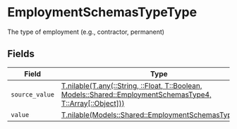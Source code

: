 # EmploymentSchemasTypeType

The type of employment (e.g., contractor, permanent)


## Fields

| Field                                                                                                                                                                  | Type                                                                                                                                                                   | Required                                                                                                                                                               | Description                                                                                                                                                            |
| ---------------------------------------------------------------------------------------------------------------------------------------------------------------------- | ---------------------------------------------------------------------------------------------------------------------------------------------------------------------- | ---------------------------------------------------------------------------------------------------------------------------------------------------------------------- | ---------------------------------------------------------------------------------------------------------------------------------------------------------------------- |
| `source_value`                                                                                                                                                         | [T.nilable(T.any(::String, ::Float, T::Boolean, Models::Shared::EmploymentSchemasType4, T::Array[::Object]))](../../models/shared/employmentschemastypesourcevalue.md) | :heavy_minus_sign:                                                                                                                                                     | N/A                                                                                                                                                                    |
| `value`                                                                                                                                                                | [T.nilable(Models::Shared::EmploymentSchemasTypeValue)](../../models/shared/employmentschemastypevalue.md)                                                             | :heavy_minus_sign:                                                                                                                                                     | N/A                                                                                                                                                                    |